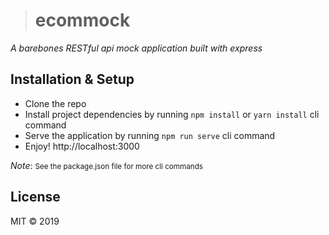 > # ecommock

*A barebones RESTful api mock application built with express*

## Installation & Setup

- Clone the repo
- Install project dependencies by running `npm install` or `yarn install` cli command
- Serve the application by running `npm run serve` cli command
- Enjoy! http://localhost:3000 

*Note*: <small>See the package.json file for more cli commands</small>

## License
MIT &copy; 2019
